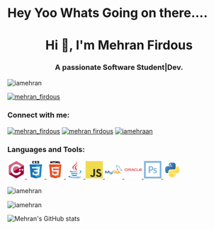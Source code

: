 # Hey Yoo Whats Going on there....
<h1 align="center">Hi 👋, I'm Mehran Firdous</h1>
<h3 align="center">A passionate Software Student|Dev.</h3>

<p align="left"> <img src="https://komarev.com/ghpvc/?username=iamehran&label=Profile%20views&color=0e75b6&style=flat" alt="iamehran" /> </p>

<p align="left"> <a href="https://twitter.com/mehran_firdous" target="blank"><img src="https://img.shields.io/twitter/follow/mehran_firdous?logo=twitter&style=for-the-badge" alt="mehran_firdous" /></a> </p>

<h3 align="left">Connect with me:</h3>
<p align="left">
<a href="https://twitter.com/mehran_firdous" target="blank"><img align="center" src="https://raw.githubusercontent.com/rahuldkjain/github-profile-readme-generator/master/src/images/icons/Social/twitter.svg" alt="mehran_firdous" height="30" width="40" /></a>
<a href="https://linkedin.com/in/mehran firdous" target="blank"><img align="center" src="https://raw.githubusercontent.com/rahuldkjain/github-profile-readme-generator/master/src/images/icons/Social/linked-in-alt.svg" alt="mehran firdous" height="30" width="40" /></a>
<a href="https://instagram.com/iamehraan" target="blank"><img align="center" src="https://raw.githubusercontent.com/rahuldkjain/github-profile-readme-generator/master/src/images/icons/Social/instagram.svg" alt="iamehraan" height="30" width="40" /></a>
</p>

<h3 align="left">Languages and Tools:</h3>
<p align="left"> <a href="https://www.w3schools.com/cpp/" target="_blank"> <img src="https://raw.githubusercontent.com/devicons/devicon/master/icons/cplusplus/cplusplus-original.svg" alt="cplusplus" width="40" height="40"/> </a> <a href="https://www.w3schools.com/css/" target="_blank"> <img src="https://raw.githubusercontent.com/devicons/devicon/master/icons/css3/css3-original-wordmark.svg" alt="css3" width="40" height="40"/> </a> <a href="https://www.w3.org/html/" target="_blank"> <img src="https://raw.githubusercontent.com/devicons/devicon/master/icons/html5/html5-original-wordmark.svg" alt="html5" width="40" height="40"/> </a> <a href="https://www.java.com" target="_blank"> <img src="https://raw.githubusercontent.com/devicons/devicon/master/icons/java/java-original.svg" alt="java" width="40" height="40"/> </a> <a href="https://developer.mozilla.org/en-US/docs/Web/JavaScript" target="_blank"> <img src="https://raw.githubusercontent.com/devicons/devicon/master/icons/javascript/javascript-original.svg" alt="javascript" width="40" height="40"/> </a> <a href="https://www.mysql.com/" target="_blank"> <img src="https://raw.githubusercontent.com/devicons/devicon/master/icons/mysql/mysql-original-wordmark.svg" alt="mysql" width="40" height="40"/> </a> <a href="https://www.oracle.com/" target="_blank"> <img src="https://raw.githubusercontent.com/devicons/devicon/master/icons/oracle/oracle-original.svg" alt="oracle" width="40" height="40"/> </a> <a href="https://www.photoshop.com/en" target="_blank"> <img src="https://raw.githubusercontent.com/devicons/devicon/master/icons/photoshop/photoshop-line.svg" alt="photoshop" width="40" height="40"/> </a> <a href="https://www.python.org" target="_blank"> <img src="https://raw.githubusercontent.com/devicons/devicon/master/icons/python/python-original.svg" alt="python" width="40" height="40"/> </a> </p>

<p><img align="center" src="https://github-readme-stats.vercel.app/api/top-langs?username=iamehran&show_icons=true&locale=en&layout=compact" alt="iamehran" /></p>

<p><img align="center" src="https://github-readme-streak-stats.herokuapp.com/?user=iamehran&" alt="iamehran" /></p>

![Mehran's GitHub stats](https://github-readme-stats.vercel.app/api?username=iamehran&show_icons=true&theme=radical)








